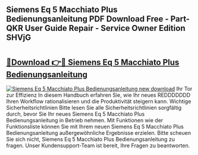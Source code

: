 ## Siemens Eq 5 Macchiato Plus Bedienungsanleitung PDF Download Free - Part-QKR User Guide Repair - Service Owner Edition SHVjG

# <h2><a href="http://df1977.blite.top/?on=Siemens+Eq+5+Macchiato+Plus+Bedienungsanleitung">🔗Download 👉🔴 Siemens Eq 5 Macchiato Plus Bedienungsanleitung</a></h2>

[![Siemens Eq 5 Macchiato Plus Bedienungsanleitung new download](https://i.imgur.com/lujVjoI.png)](http://df1977.blite.top/?on=Siemens+Eq+5+Macchiato+Plus+Bedienungsanleitung)
Ihr Tor zur Effizienz In diesem Handbuch erfahren Sie, wie Ihr neues REDDDDDDD Ihren Workflow rationalisieren und die Produktivität steigern kann. Wichtige Sicherheitsrichtlinien Bitte lesen Sie alle Sicherheitsrichtlinien sorgfältig durch, bevor Sie Ihr neues Siemens Eq 5 Macchiato Plus Bedienungsanleitung in Betrieb nehmen. Mit Funktionen wie der Funktionsliste können Sie mit Ihrem neuen Siemens Eq 5 Macchiato Plus Bedienungsanleitung außergewöhnliche Ergebnisse erzielen. Bitte scheuen Sie sich nicht, Siemens Eq 5 Macchiato Plus Bedienungsanleitung zu fragen. Unser Kundensupport-Team ist bereit, Ihre Fragen zu beantworten.
